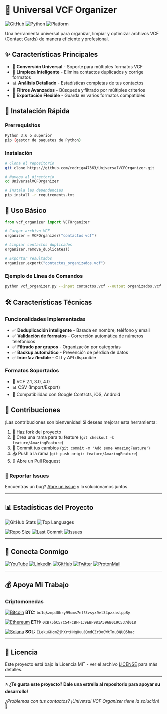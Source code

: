 # 🔄 Universal VCF Organizer

![GitHub](https://img.shields.io/github/license/rodrigo47363/UniversalVCFOrganizer?style=for-the-badge)
![Python](https://img.shields.io/badge/Python-3.6+-blue?style=for-the-badge&logo=python)
![Platform](https://img.shields.io/badge/Platform-Windows%20%7C%20Linux%20%7C%20macOS-lightgrey?style=for-the-badge)

Una herramienta universal para organizar, limpiar y optimizar archivos VCF (Contact Cards) de manera eficiente y profesional.

## ✨ Características Principales

- 🔄 **Conversión Universal** - Soporte para múltiples formatos VCF
- 🧹 **Limpieza Inteligente** - Elimina contactos duplicados y corrige formatos
- 📊 **Análisis Detallado** - Estadísticas completas de tus contactos
- 🎯 **Filtros Avanzados** - Búsqueda y filtrado por múltiples criterios
- 💾 **Exportación Flexible** - Guarda en varios formatos compatibles

## 🚀 Instalación Rápida

### Prerrequisitos
```bash
Python 3.6 o superior
pip (gestor de paquetes de Python)
```

### Instalación
```bash
# Clona el repositorio
git clone https://github.com/rodrigo47363/UniversalVCFOrganizer.git

# Navega al directorio
cd UniversalVCFOrganizer

# Instala las dependencias
pip install -r requirements.txt
```

## 📖 Uso Básico

```python
from vcf_organizer import VCFOrganizer

# Cargar archivo VCF
organizer = VCFOrganizer("contactos.vcf")

# Limpiar contactos duplicados
organizer.remove_duplicates()

# Exportar resultados
organizer.export("contactos_organizados.vcf")
```

### Ejemplo de Línea de Comandos
```bash
python vcf_organizer.py --input contactos.vcf --output organizados.vcf --remove-duplicates
```

## 🛠 Características Técnicas

### Funcionalidades Implementadas
- ✅ **Deduplicación inteligente** - Basada en nombre, teléfono y email
- ✅ **Validación de formatos** - Corrección automática de números telefónicos
- ✅ **Filtrado por grupos** - Organización por categorías
- ✅ **Backup automático** - Prevención de pérdida de datos
- ✅ **Interfaz flexible** - CLI y API disponible

### Formatos Soportados
- 📱 VCF 2.1, 3.0, 4.0
- 📊 CSV (Import/Export)
- 🔄 Compatibilidad con Google Contacts, iOS, Android

## 🤝 Contribuciones

¡Las contribuciones son bienvenidas! Si deseas mejorar esta herramienta:

1. 🍴 Haz fork del proyecto
2. 🌿 Crea una rama para tu feature (`git checkout -b feature/AmazingFeature`)
3. 💬 Commit tus cambios (`git commit -m 'Add some AmazingFeature'`)
4. 📤 Push a la rama (`git push origin feature/AmazingFeature`)
5. 🔃 Abre un Pull Request

### 🐛 Reportar Issues
Encuentras un bug? [Abre un issue](https://github.com/rodrigo47363/UniversalVCFOrganizer/issues) y lo solucionamos juntos.

---

## 📊 Estadísticas del Proyecto

![GitHub Stats](https://github-readme-stats.vercel.app/api?username=rodrigo47363&show_icons=true&theme=radical)
![Top Languages](https://github-readme-stats.vercel.app/api/top-langs/?username=rodrigo47363&layout=compact&theme=radical)

![Repo Size](https://img.shields.io/github/repo-size/rodrigo47363/UniversalVCFOrganizer?style=for-the-badge)
![Last Commit](https://img.shields.io/github/last-commit/rodrigo47363/UniversalVCFOrganizer?style=for-the-badge)
![Issues](https://img.shields.io/github/issues/rodrigo47363/UniversalVCFOrganizer?style=for-the-badge)

---

## 📱 Conecta Conmigo

[![YouTube](https://img.shields.io/badge/YouTube-FF0000?style=for-the-badge&logo=youtube&logoColor=white)](https://youtube.com/@RodrigoVil)
[![LinkedIn](https://img.shields.io/badge/LinkedIn-0077B5?style=for-the-badge&logo=linkedin&logoColor=white)](https://linkedin.com/in/RodrigoVil)
[![GitHub](https://img.shields.io/badge/GitHub-100000?style=for-the-badge&logo=github&logoColor=white)](https://github.com/rodrigo47363)
[![Twitter](https://img.shields.io/badge/Twitter-1DA1F2?style=for-the-badge&logo=twitter&logoColor=white)](https://twitter.com/rodrigo47363)
[![ProtonMail](https://img.shields.io/badge/ProtonMail-8B89CC?style=for-the-badge&logo=protonmail&logoColor=white)](mailto:rodrigo47363@protonmail.com)

---

## 💰 Apoya Mi Trabajo

### **Criptomonedas**

[![Bitcoin](https://img.shields.io/badge/Bitcoin-000000?style=for-the-badge&logo=bitcoin&logoColor=white)](bitcoin:bc1qkzmpd0hry99qms7ef23vsyx9vt34pzzaslpp8y)
**BTC:** `bc1qkzmpd0hry99qms7ef23vsyx9vt34pzzaslpp8y`

[![Ethereum](https://img.shields.io/badge/Ethereum-3C3C3D?style=for-the-badge&logo=ethereum&logoColor=white)](ethereum:0xB75bC57C54FCBFF139EBF981A596B019C537d018)
**ETH:** `0xB75bC57C54FCBFF139EBF981A596B019C537d018`

[![Solana](https://img.shields.io/badge/Solana-000000?style=for-the-badge&logo=solana&logoColor=white)](solana:ELekuGHcmZjhXrtHNqHuu8QmdCZr3oCWtTmu3QUQ5hac)
**SOL:** `ELekuGHcmZjhXrtHNqHuu8QmdCZr3oCWtTmu3QUQ5hac`

---

## 📄 Licencia

Este proyecto está bajo la Licencia MIT - ver el archivo [LICENSE](LICENSE) para más detalles.

---

**⭐ ¿Te gusta este proyecto? Dale una estrella al repositorio para apoyar su desarrollo!**

*¿Problemas con tus contactos? ¡Universal VCF Organizer tiene la solución!* 🚀
